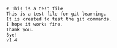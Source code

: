     # This is a test file
    This is a test file for git learning.
    It is created to test the git commands.
    I hope it works fine.
    Thank you.
    Bye!
    v1.4
    



